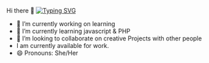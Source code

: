  Hi there 👋
 [![Typing SVG](https://readme-typing-svg.demolab.com/?lines=HI+EVERYONE+of+text;Second+line+of+text)](https://git.io/typing-svg)



- 🔭 I’m currently working on learning 
- 🌱 I’m currently learning javascript & PHP
- 👯 I’m looking to collaborate on creative Projects with other people
- I am currently available for work.
- 😄 Pronouns: She/Her




